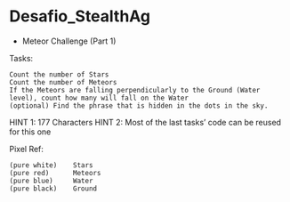 # Desafio_StealthAg

* Meteor Challenge (Part 1)


Tasks:

    Count the number of Stars
    Count the number of Meteors
    If the Meteors are falling perpendicularly to the Ground (Water level), count how many will fall on the Water
    (optional) Find the phrase that is hidden in the dots in the sky. 
HINT 1: 177 Characters
HINT 2: Most of the last tasks’ code can be reused for this one

Pixel Ref:

    (pure white)    Stars
    (pure red)      Meteors
    (pure blue)     Water
    (pure black)    Ground
